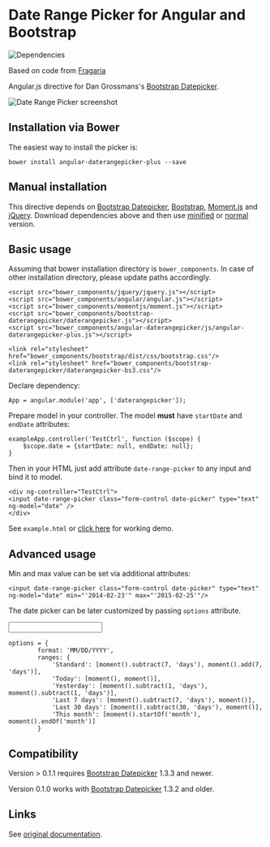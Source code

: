 # Date Range Picker for Angular and Bootstrap
![Dependencies](https://david-dm.org/fragaria/angular-daterangepicker.png)

Based on code from [Fragaria](https://github.com/fragaria/angular-daterangepicker)

Angular.js directive for Dan Grossmans's [Bootstrap Datepicker](https://github.com/dangrossman/bootstrap-daterangepicker).

![Date Range Picker screenshot](http://i.imgur.com/zDjBqiS.png)

## Installation via Bower
The easiest way to install the picker is:
```
bower install angular-daterangepicker-plus --save
```
## Manual installation
This directive depends on [Bootstrap Datepicker](https://github.com/dangrossman/bootstrap-daterangepicker), [Bootstrap](http://getbootstrap.com), [Moment.js](http://momentjs.com/) and [jQuery](http://jquery.com/).
Download dependencies above and then use [minified](js/angular-daterangepicker.min.js) or [normal](angular-daterangepicker.js) version.

## Basic usage
Assuming that bower installation directory is `bower_components`. In case of other installation directory, please update paths accordingly.

```
<script src="bower_components/jquery/jquery.js"></script>
<script src="bower_components/angular/angular.js"></script>
<script src="bower_components/momentjs/moment.js"></script>
<script src="bower_components/bootstrap-daterangepicker/daterangepicker.js"></script>
<script src="bower_components/angular-daterangepicker/js/angular-daterangepicker-plus.js"></script>

<link rel="stylesheet" href="bower_components/bootstrap/dist/css/bootstrap.css"/>
<link rel="stylesheet" href="bower_components/bootstrap-daterangepicker/daterangepicker-bs3.css"/>
```

Declare dependency:

```
App = angular.module('app', ['daterangepicker']);
```

Prepare model in your controller. The model **must** have `startDate` and `endDate` attributes: 

```
exampleApp.controller('TestCtrl', function ($scope) {
	$scope.date = {startDate: null, endDate: null};
}
```


Then in your HTML just add attribute `date-range-picker` to any input and bind it to model.

```
<div ng-controller="TestCtrl">
<input date-range-picker class="form-control date-picker" type="text" ng-model="date" />
</div>
```

See `example.html` or [click here](https://martindalec.github.io/DatePicker/index.html) for working demo.

## Advanced usage
Min and max value can be set via additional attributes:

```
<input date-range-picker class="form-control date-picker" type="text" ng-model="date" min="'2014-02-23'" max="'2015-02-25'"/>
```

The date picker can be later customized by passing `options` attribute.

<input date-range-picker class="form-control date-picker" type="text" ng-model="date" 
min="'2014-02-23'" max="'2015-02-25'" options="options"/>

```
options = {
        format: 'MM/DD/YYYY',
        ranges: {
            'Standard': [moment().subtract(7, 'days'), moment().add(7, 'days')],
            'Today': [moment(), moment()],
            'Yesterday': [moment().subtract(1, 'days'), moment().subtract(1, 'days')],
            'Last 7 days': [moment().subtract(7, 'days'), moment()],
            'Last 30 days': [moment().subtract(30, 'days'), moment()],
            'This month': [moment().startOf('month'), moment().endOf('month')]
        }
```

## Compatibility
Version > 0.1.1 requires [Bootstrap Datepicker](https://github.com/dangrossman/bootstrap-daterangepicker) 1.3.3 and newer.

Version 0.1.0 works with [Bootstrap Datepicker](https://github.com/dangrossman/bootstrap-daterangepicker) 1.3.2 and older. 

## Links
See [original documentation](https://github.com/dangrossman/bootstrap-daterangepicker).


